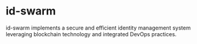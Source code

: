 # id-swarm
id-swarm  implements a secure and efficient identity management system leveraging blockchain technology and integrated DevOps practices.
